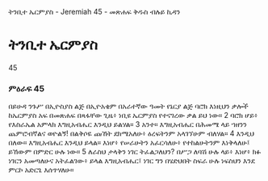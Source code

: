﻿
 ትንቢተ ኤርምያስ - Jeremiah 45 - መጽሐፍ ቅዱስ ብሉይ ኪዳን
# ትንቢተ ኤርምያስ
45
### ምዕራፍ 45
 በይሁዳ ንጉሥ በኢዮስያስ ልጅ በኢዮአቄም በአራተኛው ዓመት የኔርያ ልጅ ባሮክ እነዚህን ቃሎች ከኤርምያስ አፍ በመጽሐፍ በጻፋቸው ጊዜ፥ ነቢዩ ኤርምያስ የተናገረው ቃል ይህ ነው።
2  ባሮክ ሆይ፥ የእስራኤል አምላክ እግዚአብሔር እንዲህ ይልሃል።
3  አንተ። እግዚአብሔር በሕመሜ ላይ ኀዘንን ጨምሮብኛልና ወዮልኝ! በልቅሶዬ ጩኸት ደክሜአለሁ፥ ዕረፍትንም አላገኘሁም ብለሃል።
4  እንዲህ በለው። እግዚአብሔር እንዲህ ይላል። እነሆ፥ የሠራሁትን አፈርሳለሁ፥ የተከልሁትንም እነቅላለሁ፤ ይኸውም በምድር ሁሉ ነው።
5  ለራስህ ታላቅን ነገር ትፈልጋለህን? በሥጋ ለባሽ ሁሉ ላይ፥ እነሆ፥ ክፉ ነገርን አመጣለሁና አትፈልገው፥ ይላል እግዚአብሔር፤ ነገር ግን በሄድህበት ስፍራ ሁሉ ነፍስህን እንደ ምርኮ አድርጌ እሰጥሃለሁ። 
